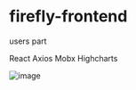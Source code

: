 # firefly-frontend

users part

React Axios Mobx Highcharts

![image](https://user-images.githubusercontent.com/25034044/115197002-bef6d080-a11a-11eb-8161-ec97f0ff5153.png)
